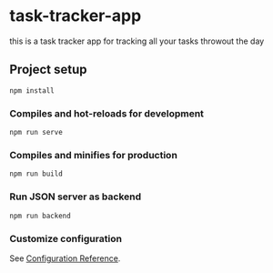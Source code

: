 # task-tracker-app

this is a task tracker app for tracking all your tasks throwout the day 

## Project setup
```
npm install
```

### Compiles and hot-reloads for development
```
npm run serve
```

### Compiles and minifies for production
```
npm run build
```
### Run JSON server as backend
```
npm run backend
```

### Customize configuration
See [Configuration Reference](https://cli.vuejs.org/config/).
